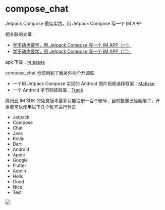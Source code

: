 # compose_chat

Jetpack Compose 最佳实践，用 Jetpack Compose 写一个 IM APP

相关联的文章：

- [学不动也要学，用 Jetpack Compose 写一个 IM APP（一）](https://juejin.cn/post/6991429231821684773)
- [学不动也要学，用 Jetpack Compose 写一个 IM APP（二）](https://juejin.cn/post/7028397244894330917)

apk 下载：[releases](https://github.com/leavesCZY/compose_chat/releases)

compose_chat 也使用到了我另外两个开源库

- 一个用 Jetpack Compose 实现的 Android
  图片视频选择框架：[Matisse](https://github.com/leavesCZY/Matisse)
- 一个 Android 字节码插桩库：[Track](https://github.com/leavesCZY/Track)

腾讯云 IM SDK 的免费版本最多只能注册一百个账号，目前数量已经超限了，开发者可以使用以下几个账号进行登录

- Jetpack
- Compose
- Chat
- Java
- Kotlin
- Dart
- Android
- Apple
- Google
- Flutter
- Admin
- Hello
- Good
- Nice
- Test

![](https://github.com/leavesCZY/compose_chat/assets/30774063/fbb36fb3-52b8-4719-b783-ec7f0c5b2d92)